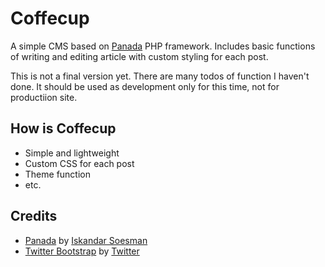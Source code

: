 Coffecup
========

A simple CMS based on [Panada](http://panadaframework.com/) PHP framework. Includes basic functions of writing and editing article with custom styling for each post.

This is not a final version yet. There are many todos of function I haven't done. It should be used as development only for this time, not for productiion site.

How is Coffecup
--------

- Simple and lightweight
- Custom CSS for each post
- Theme function
- etc.

Credits
-------

- [Panada](https://github.com/panada/Panada/) by [Iskandar Soesman](https://github.com/k4ndar)
- [Twitter Bootstrap](https://github.com/twitter/bootstrap/) by [Twitter](https://github.com/twitter/)
